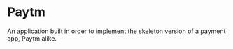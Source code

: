 # Paytm 
An application built in order to implement the skeleton version of a payment app, Paytm alike.
